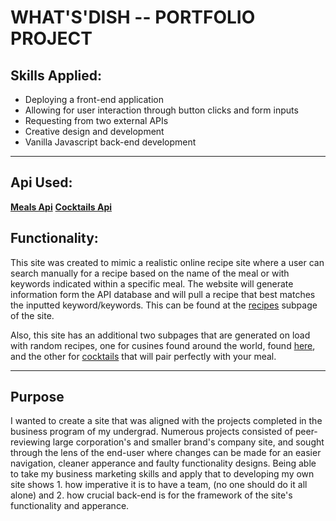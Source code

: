 # WHAT'S'DISH -- PORTFOLIO PROJECT

## Skills Applied:
- Deploying a front-end application
- Allowing for user interaction through button clicks and form inputs
- Requesting from two external APIs
- Creative design and development
- Vanilla Javascript back-end development

<hr>

## Api Used:

[**Meals Api**](https://www.themealdb.com/api.php)
[**Cocktails Api**](https://www.thecocktaildb.com/api.php)

## Functionality: 
This site was created to mimic a realistic online recipe site where a user can search manually for a recipe based on the name of the meal or with keywords indicated within a specific meal. The website will generate information form the API database and will pull a recipe that best matches the inputted keyword/keywords. This can be found at the [recipes](https://sarai-ii.github.io/Portfolio-Project/recipes.html) subpage of the site. 

Also, this site has an additional two subpages that are generated on load with random recipes, one for cusines found around the world, found [here](https://sarai-ii.github.io/Portfolio-Project/country.html), and the other for 
[cocktails](https://sarai-ii.github.io/Portfolio-Project/cocktails.html) that will pair perfectly with your meal.

<hr>

## Purpose

I wanted to create a site that was aligned with the projects completed in the business program of my undergrad. Numerous projects consisted of peer-reviewing large corporation's and smaller brand's company site, and sought through the lens of the end-user where changes can be made for an easier navigation, cleaner apperance and faulty functionality designs. Being able to take my business marketing skills and apply that to developing my own site shows 1. how imperative it is to have a team, (no one should do it all alone) and 2. how crucial back-end is for the framework of the site's functionality and apperance. 
